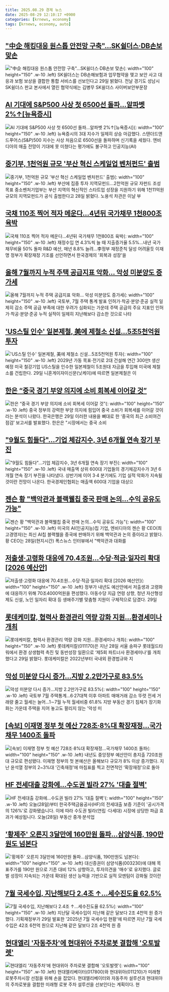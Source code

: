 ```yaml
---
title: 2025.08.29 경제 뉴스
date: 2025-08-29 12:10:17 +0900
categories: [krnews, economy]
tags: [krnews, economy, auto]
---
```

## ["中企 해킹대응 원스톱 안전망 구축"…SK쉴더스·DB손보 맞손](https://n.news.naver.com/mnews/article/421/0008454690)

!["中企 해킹대응 원스톱 안전망 구축"…SK쉴더스·DB손보 맞손](https://mimgnews.pstatic.net/image/origin/421/2025/08/29/8454690.jpg?type=nf220_150){: width="100" height="150" .w-10 .left}
SK쉴더스는 DB손해보험과 업무협약을 맺고 보안 사고 대응과 보험 보상을 결합한 통합 서비스를 선보인다고 29일 밝혔다. 전날 경기도 성남시 SK쉴더스 판교 본사에서 열린 협약식에는 김병무 SK쉴더스 사이버보안부문장

## [AI 기대에 S&P500 사상 첫 6500선 돌파…알파벳 2%↑[뉴욕증시]](https://n.news.naver.com/mnews/article/024/0000099553)

![AI 기대에 S&P500 사상 첫 6500선 돌파…알파벳 2%↑[뉴욕증시]](https://mimgnews.pstatic.net/image/origin/024/2025/08/29/99553.jpg?type=nf220_150){: width="100" height="150" .w-10 .left}
뉴욕증시의 3대 지수가 일제히 상승 마감했다. 스탠더드앤드푸어스(S&P)500 지수는 사상 처음으로 6500선을 돌파하며 신기록을 세웠다. 엔비디아의 매출 전망이 기대에 못 미쳤다는 평가에도 불구하고 인공지능(AI)

## [중기부, 1천억원 규모 '부산 혁신 스케일업 벤처펀드' 출범](https://n.news.naver.com/mnews/article/001/0015592649)

![중기부, 1천억원 규모 '부산 혁신 스케일업 벤처펀드' 출범](https://mimgnews.pstatic.net/image/origin/001/2025/08/28/15592649.jpg?type=nf220_150){: width="100" height="150" .w-10 .left}
부산에 집중 투자 지역모펀드…2천억원 규모 자펀드 조성 목표 중소벤처기업부는 부산 지역의 혁신적인 스타트업 성장을 지원하기 위해 1천11억원 규모의 지역모펀드가 공식 출범한다고 28일 밝혔다. 노용석 차관은 이날 부

## [국채 110조 찍어 적자 메운다…4년뒤 국가채무 1천800조 육박](https://n.news.naver.com/mnews/article/001/0015593831)

![국채 110조 찍어 적자 메운다…4년뒤 국가채무 1천800조 육박](https://mimgnews.pstatic.net/image/origin/001/2025/08/29/15593831.jpg?type=nf220_150){: width="100" height="150" .w-10 .left}
재정수입 연 4.3%씩 늘 때 지출증가율 5.5%…내년 국가채무비율 50% 돌파 R&D 예산, 매년 8.8% 늘려…李정부 재정준칙 달성 어려울듯 이재명 정부가 확장재정 기조를 선언하면서 한국경제의 '회복과 성장'을

## [올해 7월까지 누적 주택 공급지표 악화… 악성 미분양도 증가세](https://n.news.naver.com/mnews/article/366/0001103768)

![올해 7월까지 누적 주택 공급지표 악화… 악성 미분양도 증가세](https://mimgnews.pstatic.net/image/origin/366/2025/08/29/1103768.jpg?type=nf220_150){: width="100" height="150" .w-10 .left}
국토부, 7월 주택 통계 발표 인허가·착공·분양·준공 실적 일제히 감소 주택 공급 부족에 대한 우려가 심화되는 가운데 주택 공급의 주요 지표인 인허가·착공·분양·준공 누적 실적이 일제히 지난해보다 감소한 것으로 나타

## ['US스틸 인수' 일본제철, 美에 제철소 신설…5조5천억원 투자](https://n.news.naver.com/mnews/article/001/0015593738)

!['US스틸 인수' 일본제철, 美에 제철소 신설…5조5천억원 투자](https://mimgnews.pstatic.net/image/origin/001/2025/08/29/15593738.jpg?type=nf220_150){: width="100" height="150" .w-10 .left}
2029년 가동 목표·전기로 2대 건설해 연간 300만t 생산 예정 미국 철강기업 US스틸을 인수한 일본제철이 5조원대 자금을 투입해 미국에 제철소를 건립한다. 29일 니혼게이자이신문(닛케이)에 따르면 일본제철은 이

## [한은 “중국 경기 부양 의지에 소비 회복세 이어갈 것”](https://n.news.naver.com/mnews/article/011/0004526605)

![한은 “중국 경기 부양 의지에 소비 회복세 이어갈 것”](https://mimgnews.pstatic.net/image/origin/011/2025/08/29/4526605.jpg?type=nf220_150){: width="100" height="150" .w-10 .left}
중국 정부의 강력한 부양 의지에 힘입어 중국 소비가 회복세를 이어갈 것이라는 분석이 나왔다. 한국은행은 29일 이러한 내용을 뼈대로 한 ‘중국의 최근 소비여건 점검’ 보고서를 발표했다. 한은은 "시장에서는 중국 소비

## ["9월도 힘들다"...기업 체감지수, 3년 6개월 연속 장기 부진](https://n.news.naver.com/mnews/article/014/0005398491)

!["9월도 힘들다"...기업 체감지수, 3년 6개월 연속 장기 부진](https://mimgnews.pstatic.net/image/origin/014/2025/08/29/5398491.jpg?type=nf220_150){: width="100" height="150" .w-10 .left}
국내 매출액 상위 600대 기업들의 경기체감지수가 3년 6개월 연속 장기 부진을 나타냈다. 상반기에 이어 3·4 분기에도 기업 실적 악화가 지속될 것이란 전망이 나온다. 한국경제인협회는 매출액 600대 기업을 대상으

## [젠슨 황 "백악관과 블랙웰칩 중국 판매 논의…수익 공유도 가능"](https://n.news.naver.com/mnews/article/008/0005242803)

![젠슨 황 "백악관과 블랙웰칩 중국 판매 논의…수익 공유도 가능"](https://mimgnews.pstatic.net/image/origin/008/2025/08/29/5242803.jpg?type=nf220_150){: width="100" height="150" .w-10 .left}
미국의 AI(인공지능)칩 기업, 엔비디아의 젠슨 황 CEO(최고경영자)는 최신 AI칩 블랙웰을 중국에 판매하기 위해 백악관과 논의 중이라고 밝혔다. 황 CEO는 28일(현지시간) 폭스뉴스 인터뷰에서 "백악관과 대화를

## [저출생·고령화 대응에 70.4조원…수당·적금·일자리 확대 [2026 예산안]](https://n.news.naver.com/mnews/article/119/0002996541)

![저출생·고령화 대응에 70.4조원…수당·적금·일자리 확대 [2026 예산안]](https://mimgnews.pstatic.net/image/origin/119/2025/08/29/2996541.jpg?type=nf220_150){: width="100" height="150" .w-10 .left}
정부가 내년도 예산안에서 저출생과 고령화에 대응하기 위해 70조4000억원을 편성했다. 아동수당 지급 연령 상향, 청년 자산형성 제도 신설, 노인 일자리 확대 등 생애주기별 맞춤형 지원이 구체적으로 담겼다. 29일

## [롯데케미칼, 협력사 환경관리 역량 강화 지원…환경세미나 개최](https://n.news.naver.com/mnews/article/421/0008454725)

![롯데케미칼, 협력사 환경관리 역량 강화 지원…환경세미나 개최](https://mimgnews.pstatic.net/image/origin/421/2025/08/29/8454725.jpg?type=nf220_150){: width="100" height="150" .w-10 .left}
롯데케미칼(011170)은 지난 28일 서울 송파구 롯데월드타워에서 환경 상생협력 촉진 및 동반성장 일환으로 ‘제5회 파트너사 환경세미나’를 개최했다고 29일 밝혔다. 롯데케미칼은 2022년부터 국내외 환경법규와 지

## [악성 미분양 다시 증가…지방 2.2만가구로 83.5%](https://n.news.naver.com/mnews/article/001/0015593315)

![악성 미분양 다시 증가…지방 2.2만가구로 83.5%](https://mimgnews.pstatic.net/image/origin/001/2025/08/29/15593315.jpg?type=nf220_150){: width="100" height="150" .w-10 .left}
국토부 7월 주택통계…6·27대책 이후 아파트 매매거래 감소 뚜렷 전세 거래량 줄고 월세는 늘어…1∼7월 누적 월세비중 61.8% 지방 부동산 경기 침체가 장기화화는 가운데 주택을 지어 놓고도 팔리지 않는 '악성 미

## [[속보] 이재명 정부 첫 예산 728조·8%대 확장재정…국가채무 1400조 돌파](https://n.news.naver.com/mnews/article/009/0005549618)

![[속보] 이재명 정부 첫 예산 728조·8%대 확장재정…국가채무 1400조 돌파](https://mimgnews.pstatic.net/image/origin/009/2025/08/29/5549618.jpg?type=nf220_150){: width="100" height="150" .w-10 .left}
내년도 중앙정부 예산안이 총지출 720조원대 규모로 편성됐다. 이재명 정부의 첫 본예산은 올해보다 규모가 8% 이상 증가했다. 지난 윤석열 정부의 2~3%대 ‘긴축재정’에 마침표를 찍고 전면적인 ‘확장재정’으로 돌아

## [HF 전세대출 강화에…수도권 빌라 27% '대출 절벽'](https://n.news.naver.com/mnews/article/422/0000775315)

![HF 전세대출 강화에…수도권 빌라 27% '대출 절벽'](https://mimgnews.pstatic.net/image/origin/422/2025/08/28/775315.jpg?type=nf220_150){: width="100" height="150" .w-10 .left}
오늘(28일)부터 한국주택금융공사(HF)의 전세대출 보증 기준이 '공시가격의 126%'로 강화됐습니다. 이에 따라 수도권 빌라(연립 ·다세대) 시장에 상당한 파급 효과가 예상됩니다. 오늘(28일) 부동산 중개·분석업

## ['황제주' 오른지 3달만에 160만원 돌파…삼양식품, 190만원도 넘본다](https://n.news.naver.com/mnews/article/421/0008454742)

!['황제주' 오른지 3달만에 160만원 돌파…삼양식품, 190만원도 넘본다](https://mimgnews.pstatic.net/image/origin/421/2025/08/29/8454742.jpg?type=nf220_150){: width="100" height="150" .w-10 .left}
대신증권이 삼양식품(003230)에 대해 목표주가를 190만 원으로 기존 대비 12% 상향하고, 투자의견을 '매수'로 유지했다. 글로벌 성장이 지속되는 가운데 확대된 생산 능력을 기반으로 실적 모멘텀이 강화될 것이란

## [7월 국세수입, 지난해보다 2.4조 ↑…세수진도율 62.5%](https://n.news.naver.com/mnews/article/079/0004060662)

![7월 국세수입, 지난해보다 2.4조 ↑…세수진도율 62.5%](https://mimgnews.pstatic.net/image/origin/079/2025/08/29/4060662.jpg?type=nf220_150){: width="100" height="150" .w-10 .left}
지난달 국세수입이 지난해 같은 달보다 2조 4천억 원 증가했다. 기획재정부가 29일 발표한 '2025년 7월 국세수입 현황'에 따르면 지난 7월 국세수입은 42조 6천억 원으로 지난해 같은 달보다 2조 4천억 원 증

## [현대엘리 '자동주차'에 현대위아 주차로봇 결합해 '오토발렛'](https://n.news.naver.com/mnews/article/421/0008454582)

![현대엘리 '자동주차'에 현대위아 주차로봇 결합해 '오토발렛'](https://mimgnews.pstatic.net/image/origin/421/2025/08/29/8454582.jpg?type=nf220_150){: width="100" height="150" .w-10 .left}
현대엘리베이터(017800)와 현대위아(011210)가 미래형 로봇주차시장 선점을 위해 손을 잡았다. 현대엘리베이터와 자동주차 설루션과 현대위아의 주차로봇을 결합한 미래형 로봇 주차 설루션을 선보인다는 계획이다. 현

